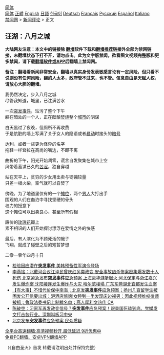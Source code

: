  <!-- 面包屑导航 --> <div class="breadcrumb"><!-- GTranslate: https://gtranslate.io/ -->  <div class="switcher notranslate">  <div class="selected">  <a href="#" onclick="return false;"> 简体</a>  </div>  <div class="option">  <a href="https://www.bannedbook.org" onclick="doGTranslate('zh-CN|zh-CN');jQuery('div.switcher div.selected a').html(jQuery(this).html());return false;" title="简体中文" class="nturl selected"> 简体</a>  <a href="https://www.bannedbook.org/zh-tw/" onclick="doGTranslate('zh-CN|zh-TW');jQuery('div.switcher div.selected a').html(jQuery(this).html());return false;" title="繁體中文" class="nturl"> 正體</a>  <a href="https://www.bannedbook.org/en/" onclick="doGTranslate('zh-CN|en');jQuery('div.switcher div.selected a').html(jQuery(this).html());return false;" title="English" class="nturl"> English</a>  <a href="https://www.bannedbook.org/ja/" onclick="doGTranslate('zh-CN|ja');jQuery('div.switcher div.selected a').html(jQuery(this).html());return false;" title="日本語" class="nturl"> 日語</a>  <a href="https://www.bannedbook.org/ko/" onclick="doGTranslate('zh-CN|ko');jQuery('div.switcher div.selected a').html(jQuery(this).html());return false;" title="한국어" class="nturl"> 한국어</a>  <a href="https://www.bannedbook.org/de/" onclick="doGTranslate('zh-CN|de');jQuery('div.switcher div.selected a').html(jQuery(this).html());return false;" title="Deutsch" class="nturl"> Deutsch</a>  <a href="https://www.bannedbook.org/fr/" onclick="doGTranslate('zh-CN|fr');jQuery('div.switcher div.selected a').html(jQuery(this).html());return false;" title="Français" class="nturl"> Français</a>  <a href="https://www.bannedbook.org/ru/" onclick="doGTranslate('zh-CN|ru');jQuery('div.switcher div.selected a').html(jQuery(this).html());return false;" title="Русский" class="nturl"> Русский</a>  <a href="https://www.bannedbook.org/es/" onclick="doGTranslate('zh-CN|es');jQuery('div.switcher div.selected a').html(jQuery(this).html());return false;" title="Español" class="nturl"> Español</a>  <a href="https://www.bannedbook.org/it/" onclick="doGTranslate('zh-CN|it');jQuery('div.switcher div.selected a').html(jQuery(this).html());return false;" title="Italiano" class="nturl"> Italiano</a>  </div>  </div>      <div class='breadcrumb-sub'><!-- Breadcrumb NavXT 6.3.0 --> <a href="https://www.bannedbook.org/" class="home">禁闻网</a> &gt; <a href="https://www.bannedbook.org/bnews/comments/" class="category">新闻评论</a> &gt; 正文</div></div><h2>汪湖：八月之城</h2> <p class="notice"><b>大陆网友注意：本文中的链接除 <a href="https://github.com/bannedbook/fanqiang" >翻墙</a>软件下载和<a href="https://github.com/killgcd/justmysocks/blob/master/README.md">翻墙推荐</a>链接外全部为禁网链接，未翻墙状态下打不开，请勿点击。此为文字版禁闻，欲看图文视频完整版和更多禁闻，请下载<a href="https://github.com/bannedbook/fanqiang">翻墙软件或APP</a>后翻墙上禁闻网。</p><p>备注：翻墙看新闻非常安全，翻墙以真实身份发表敏感言论有一定风险，但只看不说则没有任何风险，翻的人太多，政府管不过来，也不管。信息自由是天赋人权，请放心大胆的翻墙。</b></p>  <div class="entry"> <p>我仍然决定，步入八月之城<br /> 尽管我知道，城里，已注满苦水</p> <p>一次<a href="https://www.bannedbook.org/bnews/tag/%e7%aa%81%e5%8f%91%e4%ba%8b%e4%bb%b6/" class="st_tag internal_tag" rel="tag" title="标签 突发事件 下的日志">突发事件</a>，玷污了整个下午<br /> 躲在暗处的一个人，正在酝酿<a href="https://www.bannedbook.org/bnews/tag/%E7%84%9A%E7%83%A7/" class="st_tag internal_tag" rel="tag" title="标签 焚烧 下的日志">焚烧</a>整个<a href="https://www.bannedbook.org/bnews/tag/%E5%9F%8E%E5%B8%82/" class="st_tag internal_tag" rel="tag" title="标签 城市 下的日志">城市</a>的阴谋</p> <p>白天黑过了夜晚，但厕所不再收费<br /> 于是肮脏的墙上写满了关于女人的隐语或者<a href="https://www.bannedbook.org/bnews/tag/%E6%9A%B4%E5%8A%A8/" class="st_tag internal_tag" rel="tag" title="标签 暴动 下的日志">暴动</a>时接头的<a href="https://www.bannedbook.org/bnews/tag/%E6%9A%97%E5%8F%B7/" class="st_tag internal_tag" rel="tag" title="标签 暗号 下的日志">暗号</a></p>  <p>达利，或者一些更为怪异的名字<br /> 拖鞋一样耷拉在高尚的嘴边，不即不离</p> <p>曲折的下午，阳光开始凋零，谎言自发聚集在城市上空<br /> 风带着蓄谋已久的<a href="https://www.bannedbook.org/bnews/tag/%E8%8B%A6%E6%B6%A9/" class="st_tag internal_tag" rel="tag" title="标签 苦涩 下的日志">苦涩</a>，独自穿越</p> <p>站在天平上，贫穷的少女用出卖与钢镚较量<br /> 只差一根火柴，空气就可以自焚了</p>  <p>傍晚，为了地道里仅有的一个<a href="https://www.bannedbook.org/bnews/tag/%E6%91%8A%E4%BD%8D/" class="st_tag internal_tag" rel="tag" title="标签 摊位 下的日志">摊位</a>，两个<a href="https://www.bannedbook.org/bnews/tag/%e7%94%b7%e4%ba%ba/" class="st_tag internal_tag" rel="tag" title="标签 男人 下的日志">男人</a>大打出手<br /> 围观的人们在血泊中寻找坚硬的骨头<br /> 权力的授意下<br /> 这个摊位可以出卖良心，甚至所有假相</p> <p>廉价的<a href="https://www.bannedbook.org/bnews/tag/%E7%8E%AB%E7%91%B0%E8%8A%B1/" class="st_tag internal_tag" rel="tag" title="标签 玫瑰花 下的日志">玫瑰花</a>瓣上<br /> 素不相识的人们开始探讨漂浮在爱情之外的快感</p> <p>最后，有人演化为不顾死活的蛾子<br /> 飞翔，就成了碰壁之后的短暂梦想</p>  <p>二零一零年四月十日</p> <ul class='op-related-articles' title='相关阅读'> <li><a href='https://www.bannedbook.org/bnews/comments/20210810/1603544.html' target='_blank'>检验因应潜在<b>突发事件</b> 美韩预备性军演今登场</a></li> <li><a href='https://www.bannedbook.org/bnews/comments/20210809/1602954.html' target='_blank'>李燕铭：北戴河会议江泽民曾庆红另类政变 安全事故凶杀惨案密集爆发数十人死伤 北京紧急发布<b>突发事件</b>应急预案 上海豪华游艇起火 河北保定与浙江嘉兴发生爆炸案 沈阳接连发生爆炸与火灾 哈尔滨楼塌 广东东莞湖北宜都发生血案</a></li> <li><a href='https://www.bannedbook.org/bnews/bannedvideo/20210808/1602332.html' target='_blank'>【有大事】不惜代价保中南海；北京发<b>突发事件</b>应急预案；扬州几百留学生被困发公开信要出城；沪酒店惊魂!女睡到一半发现床边裸男；因此视频维权律师被抓；鲁政法委书记上制裁名单；高人犀利文热传 CA</a></li> <li><a href='https://www.bannedbook.org/bnews/bannedvideo/20210807/1602100.html' target='_blank'>陈破空：习家军再发政变信号？<b>突发事件</b>应急预案！跟美国死磕到底。党媒发文打击各行业。深圳叫板习中央</a></li> <li><a href='https://www.bannedbook.org/bnews/cbnews/20210807/1601695.html' target='_blank'>北京发布<b>突发事件</b>应急预案 民众质疑</a></li> </ul> <p class="texttj"> <a href="https://github.com/bannedbook/fanqiang/wiki/V2ray%E6%9C%BA%E5%9C%BA" target="_blank">全平台高速翻墙:高清视频秒开,超低延迟,9折优惠中</a><br/> <a href="https://github.com/bannedbook/fanqiang/wiki/%E7%A6%81%E9%97%BB%E7%BD%91%E5%AE%89%E5%8D%93%E7%BF%BB%E5%A2%99%E6%96%B0%E9%97%BBAPP" target="_blank">免费PC翻墙、安卓VPN翻墙APP</a></p><p>（《自由圣火》首发 转载请注明出处并保持完整）</p> <a name='sharetosocial'></a>  <div style="margin-bottom:5px;padding-bottom:5px;clear:both"> <div id="archive-pix-1" class="banner-ads"> <!-- AuctionX Display platform tag START --> <div id="26318x728x90x621x_ADSLOT2" clicktrack="%%CLICK_URL_ESC%%"></div> <!-- AuctionX Display platform tag END --> </div> <div id="archive-pix-2" class="banner-ads"> <!-- AuctionX Display platform tag START --> <div id="26315x300x250x621x_ADSLOT2" clicktrack="%%CLICK_URL_ESC%%"></div> <!-- AuctionX Display platform tag END --> </div> </div>  <div id="archive-pix-1" class="banner-ads"> <!-- AuctionX Display platform tag START --> <div id="26318x728x90x621x_ADSLOT3" clicktrack="%%CLICK_URL_ESC%%"></div> <!-- AuctionX Display platform tag END --> </div> </div><!--END ENTRY--> 